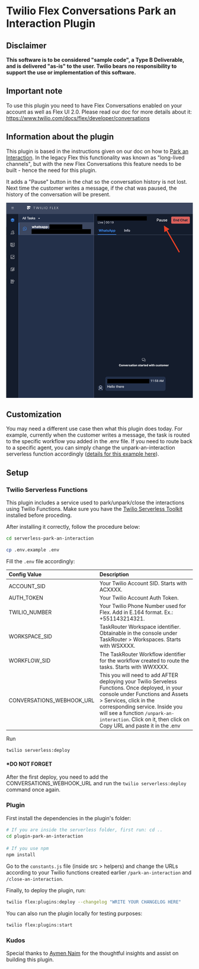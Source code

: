 # Twilio Flex Conversations Park an Interaction Plugin

## Disclaimer

**This software is to be considered "sample code", a Type B Deliverable, and is delivered "as-is" to the user. Twilio bears no responsibility to support the use or implementation of this software.**

## Important note

To use this plugin you need to have Flex Conversations enabled on your account as well as Flex UI 2.0. Please read our doc for more details about it: https://www.twilio.com/docs/flex/developer/conversations

## Information about the plugin

This plugin is based in the instructions given on our doc on how to [Park an Interaction](https://www.twilio.com/docs/flex/developer/conversations/park-an-interaction). In the legacy Flex this functionality was known as "long-lived channels", but with the new Flex Conversations this feature needs to be built - hence the need for this plugin.

It adds a "Pause" button in the chat so the conversation history is not lost. Next time the customer writes a message, if the chat was paused, the history of the conversation will be present.

![park screen](park-screen.png)

## Customization

You may need a different use case then what this plugin does today. For example, currently when the customer writes a message, the task is routed to the specific workflow you added in the .env file. If you need to route back to a specific agent, you can simply change the unpark-an-interaction serverless function accordingly ([details for this example here](https://www.twilio.com/docs/flex/developer/conversations/park-an-interaction#add-a-specific-agent-back-to-the-interaction)).

## Setup

### Twilio Serverless Functions

This plugin includes a service used to park/unpark/close the interactions using Twilio Functions. Make sure you have the [Twilio Serverless Toolkit](https://www.twilio.com/docs/labs/serverless-toolkit/getting-started) installed before proceding.

After installing it correctly, follow the procedure below:

```bash
cd serverless-park-an-interaction
```

```bash
cp .env.example .env
```

Fill the `.env` file accordingly:

| Config&nbsp;Value         | Description                                                                                                                                                                                                                                                                                                |
| :------------------------ | :--------------------------------------------------------------------------------------------------------------------------------------------------------------------------------------------------------------------------------------------------------------------------------------------------------- |
| ACCOUNT_SID               | Your Twilio Account SID. Starts with ACXXXX.                                                                                                                                                                                                                                                               |
| AUTH_TOKEN                | Your Twilio Account Auth Token.                                                                                                                                                                                                                                                                            |
| TWILIO_NUMBER             | Your Twilio Phone Number used for Flex. Add in E.164 format. Ex.: +551143214321.                                                                                                                                                                                                                           |
| WORKSPACE_SID             | TaskRouter Workspace identifier. Obtainable in the console under TaskRouter > Workspaces. Starts with WSXXXX.                                                                                                                                                                                              |
| WORKFLOW_SID              | The TaskRouter Workflow identifier for the workflow created to route the tasks. Starts with WWXXXX.                                                                                                                                                                                                        |
| CONVERSATIONS_WEBHOOK_URL | This you will need to add AFTER deploying your Twilio Serveless Functions. Once deployed, in your console under Functions and Assets > Services, click in the corresponding service. Inside you will see a function `/unpark-an-interaction`. Click on it, then click on Copy URL and paste it in the .env |

Run

```bash
twilio serverless:deploy
```

#### \*DO NOT FORGET

After the first deploy, you need to add the CONVERSATIONS_WEBHOOK_URL and run the `twilio serverless:deploy` command once again.

### Plugin

First install the dependencies in the plugin's folder:

```bash
# If you are inside the serverless folder, first run: cd ..
cd plugin-park-an-interaction

# If you use npm
npm install
```

Go to the `constants.js` file (inside src > helpers) and change the URLs according to your Twilio functions created earlier `/park-an-interaction` and `/close-an-interaction`.

Finally, to deploy the plugin, run:

```bash
twilio flex:plugins:deploy --changelog "WRITE YOUR CHANGELOG HERE"
```

You can also run the plugin locally for testing purposes:

```bash
twilio flex:plugins:start
```

### Kudos

Special thanks to [Aymen Naim](https://github.com/aymenn) for the thoughtful insights and assist on building this plugin.
